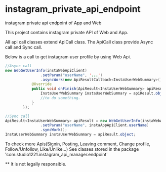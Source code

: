 # instagram_private_api_endpoint
instagram private api endpoint of App and Web

This project contains instagram private API of Web and App.

All api call classes extend ApiCall class.
The ApiCall class provide Async call and Sync call.

Below is a call to get instagram user profile by using Web Api.

```java
//Async call
new WebGetUserInfo(instaWebApiClient)
                .setParam("userName", '...')
                .asyncWork(new ApiResultCallback<InstaUserWebSummary>() {
            @Override
            public void onFinish(ApiResult<InstaUserWebSummary> apiResult) {
                InstaUserWebSummary instaUserWebSummary = apiResult.object;
                //to do something.
            }
        });
```

```java
//Sync call
ApiResult<InstaUserWebSummary> apiResult = new WebGetUserInfo(instaWebApiClient)
                .setParam("userName", instaAppApiClient.userName)
                .syncWork();
InstaUserWebSummary instaUserWebSummary = apiResult.object;
```

To check more Apis(Signin, Posting, Leaving comment, Change profile, Follow/Unfollow, Like/Unlike...)
See classes stored in the package 'com.studio1221.instagram_api_manager.endpoint'

** It is not legally responsible.

